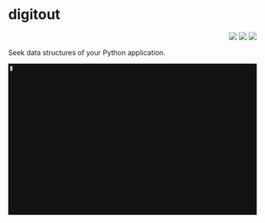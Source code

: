 # digitout

<p align="right">
<a href="https://gergelyk.github.io/python-digitout/"><img src="/assets/book.svg"/></a>
<a href="https://github.com/gergelyk/python-digitout"><img src="/assets/github.svg"/></a>
<a href="https://pypi.org/project/digitout/"><img src="/assets/package.svg"/></a>
</p>

Seek data structures of your Python application.

![](https://raw.githubusercontent.com/gergelyk/python-digitout/master/docs/assets/demo.gif)
